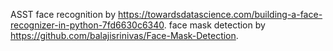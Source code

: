 ASST
face recognition by https://towardsdatascience.com/building-a-face-recognizer-in-python-7fd6630c6340.
face mask detection by https://github.com/balajisrinivas/Face-Mask-Detection.